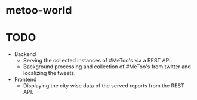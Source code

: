 # metoo-world

# TODO

- Backend
	- Serving the collected instances of #MeToo's via a REST API.
	- Background processing and collection of #MeToo's from twitter and localizing the tweets.
- Frontend
	- Displaying the city wise data of the served reports from the REST API.